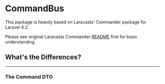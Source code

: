 CommandBus
==========

This package is heavily based on Laracasts' Commander package for Laravel 4.2.

Please see original Laracasts Commander [README](https://github.com/laracasts/Commander#laravel-commander) first for basic understanding.

## What's the Differences?
-----

### The Command DTO
